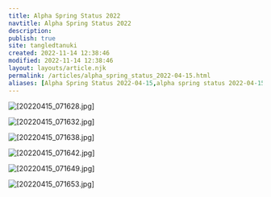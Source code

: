 ```yaml
---
title: Alpha Spring Status 2022
navtitle: Alpha Spring Status 2022
description: 
publish: true
site: tangledtanuki
created: 2022-11-14 12:38:46
modified: 2022-11-14 12:38:46
layout: layouts/article.njk
permalink: /articles/alpha_spring_status_2022-04-15.html
aliases: [Alpha Spring Status 2022-04-15,alpha spring status 2022-04-15]
---
```



![[20220415_071628.jpg]](/img/20220415_071628.jpg "[[20220415_071628.jpg]]")

![[20220415_071632.jpg]](/img/20220415_071632.jpg "[[20220415_071632.jpg]]")

![[20220415_071638.jpg]](/img/20220415_071638.jpg "[[20220415_071638.jpg]]")

![[20220415_071642.jpg]](/img/20220415_071642.jpg "[[20220415_071642.jpg]]")

![[20220415_071649.jpg]](/img/20220415_071649.jpg "[[20220415_071649.jpg]]")

![[20220415_071653.jpg]](/img/20220415_071653.jpg "[[20220415_071653.jpg]]")